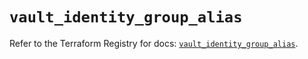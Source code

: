 # `vault_identity_group_alias`

Refer to the Terraform Registry for docs: [`vault_identity_group_alias`](https://registry.terraform.io/providers/hashicorp/vault/3.23.0/docs/resources/identity_group_alias).
